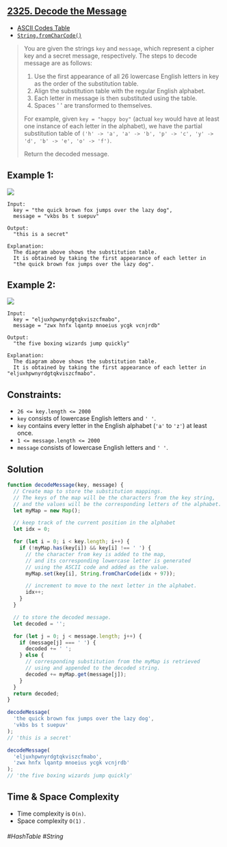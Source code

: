 ## [2325. Decode the Message](https://leetcode.com/problems/decode-the-message/description/)
- [ASCII Codes Table](https://ascii.cl/)
- [`String.fromCharCode()`](https://developer.mozilla.org/en-US/docs/Web/JavaScript/Reference/Global_Objects/String/fromCharCode)


> You are given the strings `key` and `message`, which represent a cipher key and a secret message, respectively. The steps to decode message are as follows:
> 
> 1. Use the first appearance of all 26 lowercase English letters in key as the order of the substitution table.
> 2. Align the substitution table with the regular English alphabet.
> 3. Each letter in message is then substituted using the table.
> 4. Spaces ' ' are transformed to themselves.
> 
> For example, given `key = "happy boy"` (actual `key` would have at least one instance of each letter in the alphabet), we have the partial substitution table of
> `('h' -> 'a', 'a' -> 'b', 'p' -> 'c', 'y' -> 'd', 'b' -> 'e', 'o' -> 'f')`.
>
> Return the decoded message.

## Example 1:
![](https://assets.leetcode.com/uploads/2022/05/08/ex1new4.jpg)
```
Input:
  key = "the quick brown fox jumps over the lazy dog",
  message = "vkbs bs t suepuv"

Output:
  "this is a secret"

Explanation:
  The diagram above shows the substitution table.
  It is obtained by taking the first appearance of each letter in
  "the quick brown fox jumps over the lazy dog".
```
## Example 2:
![](https://assets.leetcode.com/uploads/2022/05/08/ex2new.jpg)
```
Input:
  key = "eljuxhpwnyrdgtqkviszcfmabo",
  message = "zwx hnfx lqantp mnoeius ycgk vcnjrdb"

Output:
  "the five boxing wizards jump quickly"

Explanation:
  The diagram above shows the substitution table.
  It is obtained by taking the first appearance of each letter in "eljuxhpwnyrdgtqkviszcfmabo".
```

## Constraints:

- `26 <= key.length <= 2000`
- `key` consists of lowercase English letters and `' '`.
- `key` contains every letter in the English alphabet (`'a'` to `'z'`) at least once.
- `1 <= message.length <= 2000`
- `message` consists of lowercase English letters and `' '`.

## Solution 

```ts
function decodeMessage(key, message) {
  // Create map to store the substitution mappings.
  // The keys of the map will be the characters from the key string,
  // and the values will be the corresponding letters of the alphabet.
  let myMap = new Map();

  // keep track of the current position in the alphabet
  let idx = 0;

  for (let i = 0; i < key.length; i++) {
    if (!myMap.has(key[i]) && key[i] !== ' ') {
      // the character from key is added to the map,
      // and its corresponding lowercase letter is generated
      // using the ASCII code and added as the value.
      myMap.set(key[i], String.fromCharCode(idx + 97));

      // increment to move to the next letter in the alphabet.
      idx++;
    }
  }

  // to store the decoded message.
  let decoded = '';

  for (let j = 0; j < message.length; j++) {
    if (message[j] === ' ') {
      decoded += ' ';
    } else {
      // corresponding substitution from the myMap is retrieved
      // using and appended to the decoded string.
      decoded += myMap.get(message[j]);
    }
  }
  return decoded;
}

decodeMessage(
  'the quick brown fox jumps over the lazy dog',
  'vkbs bs t suepuv'
);
// 'this is a secret'

decodeMessage(
  'eljuxhpwnyrdgtqkviszcfmabo',
  'zwx hnfx lqantp mnoeius ycgk vcnjrdb'
);
// 'the five boxing wizards jump quickly'

```


## Time & Space Complexity

- Time complexity is `O(n)`.
- Space complexity `O(1)` .


###### #HashTable #String 
